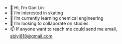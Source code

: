 - 👋 Hi, I’m Gan Lin
- 👀 I’m interested in skating
- 🌱 I’m currently learning chemical engineering
- 💞️ I’m looking to collaborate on studies
- 📫 If anyone want to reach me could send me email, abiyj818@gmail.com

<!---
GanLin818/GanLin818 is a ✨ special ✨ repository because its `README.md` (this file) appears on your GitHub profile.
You can click the Preview link to take a look at your changes.
--->
